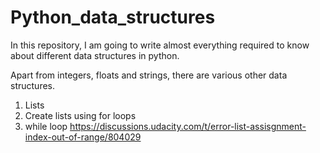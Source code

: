 # Python_data_structures
In this repository, I am going to write almost everything required to know about different data structures in python.

Apart from integers, floats and strings, there are various other data structures.

1. Lists
2. Create lists using for loops
3. while loop
https://discussions.udacity.com/t/error-list-assisgnment-index-out-of-range/804029

